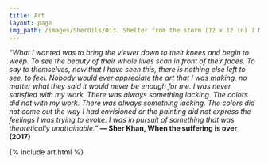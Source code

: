 ```yaml
---
title: Art
layout: page
img_path: /images/SherOils/O13. Shelter from the storm (12 x 12 in) 7 May 2020 - Lahore.jpg
---
```




*“What I wanted was to bring the viewer down to their knees and begin to weep. To see the beauty of their whole lives scan in front of their faces. To say to themselves, now that I have seen this, there is nothing else left to see, to feel. Nobody would ever appreciate the art that I was making, no matter what they said it would never be enough for me. I was never satisfied with my work. There was always something lacking. The colors did not with my work. There was always something lacking. The colors did not come out the way I had envisioned or the painting did not express the feelings I was trying to evoke. I was in pursuit of something that was theoretically unattainable.”* **― Sher Khan, When the suffering is over (2017)**

{% include art.html %}